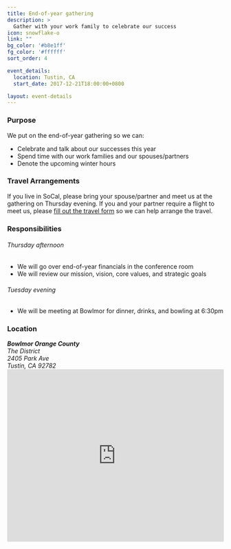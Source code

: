 ```yaml
---
title: End-of-year gathering
description: >
  Gather with your work family to celebrate our success
icon: snowflake-o
link: ""
bg_color: '#b8e1ff'
fg_color: '#ffffff'
sort_order: 4

event_details:
  location: Tustin, CA
  start_date: 2017-12-21T18:00:00+0800

layout: event-details
---
```


### Purpose

We put on the end-of-year gathering so we can:
- Celebrate and talk about our successes this year
- Spend time with our work families and our spouses/partners
- Denote the upcoming winter hours

### Travel Arrangements

If you live in SoCal, please bring your spouse/partner and meet us at the gathering on Thursday evening.  If you and your partner require a flight to meet us, please [fill out the travel form](#) so we can help arrange the travel.

### Responsibilities

###### Thursday afternoon
- We will go over end-of-year financials in the conference room
- We will review our mission, vision, core values, and strategic goals

###### Tuesday evening
- We will be meeting at Bowlmor for dinner, drinks, and bowling at 6:30pm

### Location

<address>
  <strong>Bowlmor Orange County</strong><br />
  The District<br />
  2405 Park Ave<br />
  Tustin, CA 92782

</address>

<iframe width="100%" height="400" frameborder="0" style="border:0" src="https://www.google.com/maps/embed/v1/place?q=place_id:ChIJF9aBdR_c3IAR2cCsyu2ARlE&key=AIzaSyDufBzDi-Hg1O0ELSijlFmo4oG90fZg5fQ" allowfullscreen></iframe>

